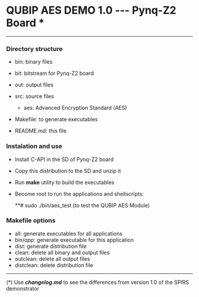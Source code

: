 # QUBIP AES DEMO 1.0 --- Pynq-Z2 Board * #

----------

### Directory structure ###

- bin: binary files
- bit: bitstream for Pynq-Z2 board
- out: output files
- src: source files
	- aes: Advanced Encryption Standard (AES)
	
- Makefile: to generate executables
- README.md: this file 


### Instalation and use ###

- Install C-API in the SD of Pynq-Z2 board
- Copy this distribution to the SD and unzip it
- Run **make** utility to build the executables
- Become root to run the applications and shellscripts:

	**# sudo ./bin/aes_test  (to test the QUBIP AES Module)
 

### Makefile options ###

- all: generate executables for all applications
- bin/*app*: generate executable for this application
- dist: generate distribution file
- clean: delete all binary and output files
- outclean: delete all output files
- distclean: delete distribution file

----------

(*) Use ***changelog.md*** to see the differences from version 1.0 of the SPIRS demonstrator

